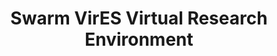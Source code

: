 ---
description: 'The VRE is a cloud service based on Jupyter technology to lower the
  barrier to entry for researchers to use Swarm products. We provide the hardware
  and the software stack so that you can start programming immediately without configuring
  anything on your computer. Data and software are stored and executed in the cloud.


  The VRE is an extension of VirES (Virtual environments for Earth observation Scientists)
  - a server system and a graphical web interface to allow easy visualisation and
  manipulation of Swarm products (both data and geomagnetic models). With the VRE
  you are now able to bring the Jupyter & Python ecosystem to data retrieved via VirES.'
notes: 'Do research with the swarm viresclient tool (viresclient is a Python package
  which connects to a VirES server through the WPS interface and handles product requests
  and downloads. This enables easy access to ESA’s Swarm mission data and models.
  This service is provided for ESA by EOX. )


  an extension of VirES (Virtual environments for Earth observation Scientists)


  Programmatic access (through viresclient)

  '
programmatic_access: swarm viresclient tool
relationship_description: 'The VRE is an extension of VirES (Virtual environments
  for Earth observation Scientists) - a server system and a graphical web interface
  to allow easy visualisation and manipulation of Swarm products (both data and geomagnetic
  models). With the VRE you are now able to bring the Jupyter & Python ecosystem to
  data retrieved via VirES.


  Accessed through viresclient


  Provides access to the eoPortal: https://eoportal.org/web/eoportal/home'
relationships:
- swarm_vires
relationships_to_other_tools: 'The VRE is an extension of VirES (Virtual environments
  for Earth observation Scientists) - a server system and a graphical web interface
  to allow easy visualisation and manipulation of Swarm products (both data and geomagnetic
  models). With the VRE you are now able to bring the Jupyter & Python ecosystem to
  data retrieved via VirES.


  Accessed through viresclient


  Provides access to the eoPortal: https://eoportal.org/web/eoportal/home'
shortname: swarm_vires_vre
timestamp: Mon, 14 Feb 2022 17:43:59 GMT
title: Swarm VirES Virtual Research Environment
uuid: ebee087f-f2f4-4c84-95d9-674f2c70346f
website_link: https://swarm.magneticearth.org/docs/vre-overview.html
---